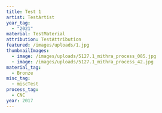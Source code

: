 ```yaml
---
title: Test 1
artist: TestArtist
year_tag:
  - "2021"
material: TestMaterial
attribution: TestAttribution
featured: /images/uploads/1.jpg
thumbnailImages:
  - image: /images/uploads/5127.1_mithra_process_085.jpg
  - image: /images/uploads/5127.1_mithra_process_42.jpg
material_tag:
  - Bronze
misc_tag:
  - miscTest
process_tag:
  - CNC
year: 2017
---
```

